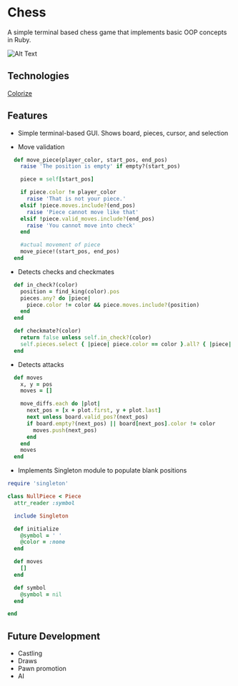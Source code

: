 # Chess

A simple terminal based chess game that implements basic OOP concepts in Ruby. 

![Alt Text](https://i.imgur.com/75WrbK2.gif)

## Technologies

[Colorize](https://github.com/fazibear/colorize) 

## Features

* Simple terminal-based GUI. Shows board, pieces, cursor, and selection

* Move validation

```ruby
  def move_piece(player_color, start_pos, end_pos)
    raise 'The position is empty' if empty?(start_pos)

    piece = self[start_pos]

    if piece.color != player_color
      raise 'That is not your piece.'
    elsif !piece.moves.include?(end_pos)
      raise 'Piece cannot move like that'
    elsif !piece.valid_moves.include?(end_pos)
      raise 'You cannot move into check'
    end

    #actual movement of piece
    move_piece!(start_pos, end_pos)
  end
```

* Detects checks and checkmates

```ruby
  def in_check?(color)
    position = find_king(color).pos
    pieces.any? do |piece|
      piece.color != color && piece.moves.include?(position)
    end
  end
```

```ruby
  def checkmate?(color)
    return false unless self.in_check?(color)
    self.pieces.select { |piece| piece.color == color }.all? { |piece| piece.valid_moves.empty? }
  end
```

* Detects attacks

```ruby
  def moves
    x, y = pos
    moves = []

    move_diffs.each do |plot|
      next_pos = [x + plot.first, y + plot.last]
      next unless board.valid_pos?(next_pos)
      if board.empty?(next_pos) || board[next_pos].color != color
        moves.push(next_pos)
      end
    end
    moves
  end
```

* Implements Singleton module to populate blank positions
```ruby
require 'singleton'

class NullPiece < Piece
  attr_reader :symbol

  include Singleton

  def initialize
    @symbol = ' '
    @color = :none
  end

  def moves
    []
  end

  def symbol
    @symbol = nil
  end

end

```
## Future Development
* Castling
* Draws
* Pawn promotion
* AI
